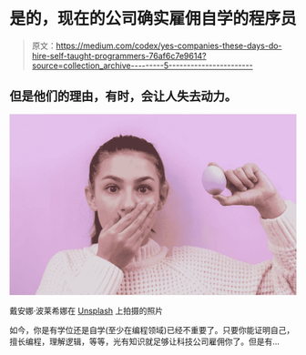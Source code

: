 # 是的，现在的公司确实雇佣自学的程序员

> 原文：<https://medium.com/codex/yes-companies-these-days-do-hire-self-taught-programmers-76af6c7e9614?source=collection_archive---------5----------------------->

## 但是他们的理由，有时，会让人失去动力。

![](img/668c7df8b5a5eb2e3d776b6f4a1788dc.png)

戴安娜·波莱希娜在 [Unsplash](https://unsplash.com?utm_source=medium&utm_medium=referral) 上拍摄的照片

如今，你是有学位还是自学(至少在编程领域)已经不重要了。只要你能证明自己，擅长编程，理解逻辑，等等，光有知识就足够让科技公司雇佣你了。但是有…